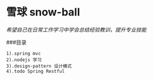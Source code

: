 # 雪球 snow-ball   

*希望自己在日常工作学习中学会总结经验教训，提升专业技能*    

###目录   

    1).spring mvc 
    2).nodejs 学习   
    3).design-pattern 设计模式  
    4).todo Spring Restful

